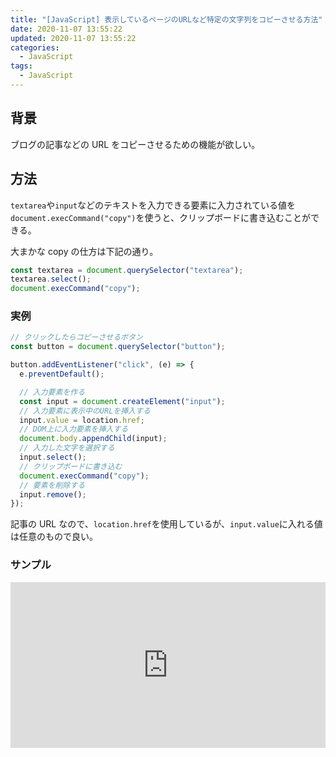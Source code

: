 ```yaml
---
title: "[JavaScript] 表示しているページのURLなど特定の文字列をコピーさせる方法"
date: 2020-11-07 13:55:22
updated: 2020-11-07 13:55:22
categories:
  - JavaScript
tags:
  - JavaScript
---
```


## 背景

ブログの記事などの URL をコピーさせるための機能が欲しい。

## 方法

`textarea`や`input`などのテキストを入力できる要素に入力されている値を`document.execCommand("copy")`を使うと、クリップボードに書き込むことができる。

大まかな copy の仕方は下記の通り。

```js
const textarea = document.querySelector("textarea");
textarea.select();
document.execCommand("copy");
```

### 実例

```js
// クリックしたらコピーさせるボタン
const button = document.querySelector("button");

button.addEventListener("click", (e) => {
  e.preventDefault();

  // 入力要素を作る
  const input = document.createElement("input");
  // 入力要素に表示中のURLを挿入する
  input.value = location.href;
  // DOM上に入力要素を挿入する
  document.body.appendChild(input);
  // 入力した文字を選択する
  input.select();
  // クリップボードに書き込む
  document.execCommand("copy");
  // 要素を削除する
  input.remove();
});
```

記事の URL なので、`location.href`を使用しているが、`input.value`に入れる値は任意のもので良い。

### サンプル

<iframe height="265" style="width: 100%;" scrolling="no" title="Copy URL To Clipboard" src="https://codepen.io/hiro0218/embed/GRqqROJ?height=265&theme-id=light&default-tab=result" frameborder="no" loading="lazy" allowtransparency="true" allowfullscreen="true">
  See the Pen <a href='https://codepen.io/hiro0218/pen/GRqqROJ'>Copy URL To Clipboard</a> by hiro
  (<a href='https://codepen.io/hiro0218'>@hiro0218</a>) on <a href='https://codepen.io'>CodePen</a>.
</iframe>
